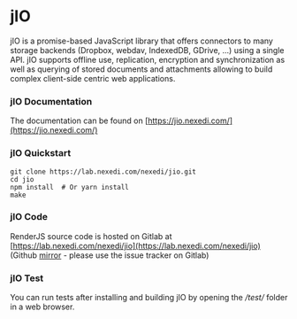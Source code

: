 # jIO

jIO is a promise-based JavaScript library that offers connectors to many storage backends (Dropbox, webdav, IndexedDB, GDrive, ...) using a single API. jIO supports offline use, replication, encryption and synchronization as well as querying of stored documents and attachments allowing to build complex client-side centric web applications.

### jIO Documentation

The documentation can be found on [https://jio.nexedi.com/](https://jio.nexedi.com/)

### jIO Quickstart

    git clone https://lab.nexedi.com/nexedi/jio.git
    cd jio
    npm install  # Or yarn install
    make


### jIO Code

RenderJS source code is hosted on Gitlab at [https://lab.nexedi.com/nexedi/jio](https://lab.nexedi.com/nexedi/jio) (Github [mirror](https://github.com/nexedi/jio/) - please use the issue tracker on Gitlab)

### jIO Test

You can run tests after installing and building jIO by opening the */test/* folder in a web browser.
